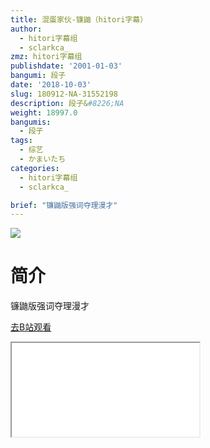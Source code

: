 ```yaml
---
title: 混蛋家伙-镰鼬（hitori字幕）
author:
  - hitori字幕组
  - sclarkca_
zmz: hitori字幕组
publishdate: '2001-01-03'
bangumi: 段子
date: '2018-10-03'
slug: 180912-NA-31552198
description: 段子&#8226;NA
weight: 18997.0
bangumis:
  - 段子
tags:
  - 综艺
  - かまいたち
categories:
  - hitori字幕组
  - sclarkca_

brief: "镰鼬版强词夺理漫才"
---
```

![](https://i.imgur.com/02e17CH.jpg)
# 简介  
镰鼬版强词夺理漫才  

[去B站观看](https://www.bilibili.com/video/av31552198/)
<div class ="resp-container"><iframe class="testiframe" src="//player.bilibili.com/player.html?aid=31552198"", scrolling="no", allowfullscreen="true" > </iframe></div> 
